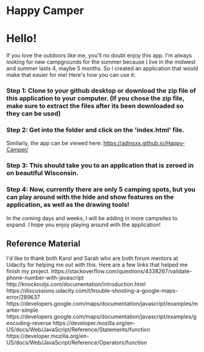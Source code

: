 # Happy Camper

<h1>Hello!</h1>

If you love the outdoors like me, you'll no doubt enjoy this app.
I'm always looking for new campgrounds for the summer because I live in the midwest and summer lasts 4, maybe 5 months. 
So I created an application that would make that easier for me! Here's how you can use it:

<h3>Step 1: Clone to your github desktop or download the zip file of this application to your computer. 
(If you chose the zip file, make sure to extract the files after its been downloaded so they can be used)</h3>

<h3>Step 2: Get into the folder and click on the 'index.html' file.</h3>

Similarly, the app can be viewed here: https://adinsxx.github.io/Happy-Camper/

<h3>Step 3: This should take you to an application that is zeroed in on beautiful Wisconsin.</h3>

<h3>Step 4: Now, currently there are only 5 camping spots, but you can play around with the hide and show features on the application,
as well as the drawing tools!</h3>

In the coming days and weeks, I will be adding in more campsites to expand. I hope you enjoy playing around with the application!


<h2>Reference Material</h2>
I'd like to thank both Karol and Sarah who are both forum mentors at Udacity for helping me out with this. Here are a few links that helped me finish my project. 
https://stackoverflow.com/questions/4338267/validate-phone-number-with-javascript
http://knockoutjs.com/documentation/introduction.html
https://discussions.udacity.com/t/trouble-shooting-a-google-maps-error/289637
https://developers.google.com/maps/documentation/javascript/examples/marker-simple
https://developers.google.com/maps/documentation/javascript/examples/geocoding-reverse
https://developer.mozilla.org/en-US/docs/Web/JavaScript/Reference/Statements/function
https://developer.mozilla.org/en-US/docs/Web/JavaScript/Reference/Operators/function
